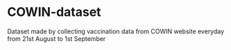 # COWIN-dataset
Dataset made by collecting vaccination data from COWIN website everyday from 21st August to 1st September
